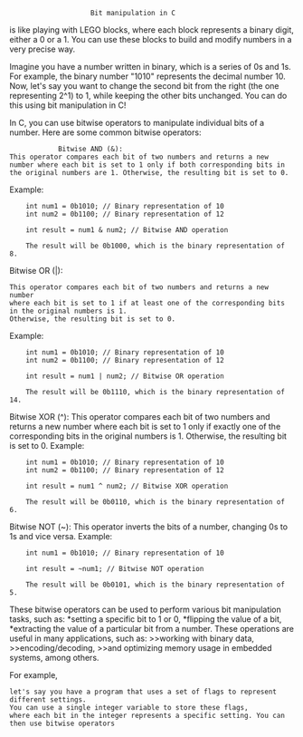 
						Bit manipulation in C

is like playing with LEGO blocks, where each block represents a binary digit, either a 0 or a 1. You can use these blocks to build and modify numbers in a very precise way.

Imagine you have a number written in binary, which is a series of 0s and 1s. For example, the binary number "1010" represents the decimal number 10. Now, let's say you want to change the second bit from the right (the one representing 2^1) to 1, while keeping the other bits unchanged. You can do this using bit manipulation in C!

In C, you can use bitwise operators to manipulate individual bits of a number. Here are some common bitwise operators:


				Bitwise AND (&): 
	This operator compares each bit of two numbers and returns a new number where each bit is set to 1 only if both corresponding bits in the original numbers are 1. Otherwise, the resulting bit is set to 0.
Example:
		
		int num1 = 0b1010; // Binary representation of 10
		int num2 = 0b1100; // Binary representation of 12
		
		int result = num1 & num2; // Bitwise AND operation

		The result will be 0b1000, which is the binary representation of 8.

Bitwise OR (|):
	
	This operator compares each bit of two numbers and returns a new number
	where each bit is set to 1 if at least one of the corresponding bits in the original numbers is 1.
	Otherwise, the resulting bit is set to 0.
Example:
				
		int num1 = 0b1010; // Binary representation of 10
		int num2 = 0b1100; // Binary representation of 12
		
		int result = num1 | num2; // Bitwise OR operation

		The result will be 0b1110, which is the binary representation of 14.

Bitwise XOR (^):
	This operator compares each bit of two numbers and returns a new number where 
	each bit is set to 1 only if exactly one of the corresponding bits in the original numbers is 1.
	Otherwise, the resulting bit is set to 0.
Example:

		int num1 = 0b1010; // Binary representation of 10
		int num2 = 0b1100; // Binary representation of 12
		
		int result = num1 ^ num2; // Bitwise XOR operation
		
		The result will be 0b0110, which is the binary representation of 6.

Bitwise NOT (~):
	This operator inverts the bits of a number, changing 0s to 1s and vice versa.
Example:

		int num1 = 0b1010; // Binary representation of 10
		
		int result = ~num1; // Bitwise NOT operation
		
		The result will be 0b0101, which is the binary representation of 5.

		
These bitwise operators can be used to perform various bit manipulation tasks, such as:
	*setting a specific bit to 1 or 0,
	*flipping the value of a bit,
       	*extracting the value of a particular bit from a number. 
These operations are useful in many applications, such as:
	>>working with binary data,
	>>encoding/decoding,
	>>and optimizing memory usage in embedded systems, among others.

For example,
    
    let's say you have a program that uses a set of flags to represent different settings.
    You can use a single integer variable to store these flags,
    where each bit in the integer represents a specific setting. You can then use bitwise operators
